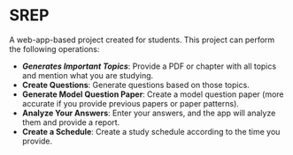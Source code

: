 # SREP

A web-app-based project created for students. This project can perform the following operations:

- ***Generates Important Topics***: Provide a PDF or chapter with all topics and mention what you are studying.
- **Create Questions**: Generate questions based on those topics.
- **Generate Model Question Paper**: Create a model question paper (more accurate if you provide previous papers or paper patterns).
- **Analyze Your Answers**: Enter your answers, and the app will analyze them and provide a report.
- **Create a Schedule**: Create a study schedule according to the time you provide.
